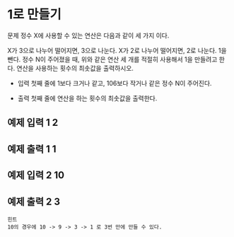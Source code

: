 # 1로 만들기

문제
정수 X에 사용할 수 있는 연산은 다음과 같이 세 가지 이다.

X가 3으로 나누어 떨어지면, 3으로 나눈다.
X가 2로 나누어 떨어지면, 2로 나눈다.
1을 뺀다.
정수 N이 주어졌을 때, 위와 같은 연산 세 개를 적절히 사용해서 1을 만들려고 한다. 연산을 사용하는 횟수의 최솟값을 출력하시오.

- 입력
첫째 줄에 1보다 크거나 같고, 106보다 작거나 같은 정수 N이 주어진다.

- 출력
첫째 줄에 연산을 하는 횟수의 최솟값을 출력한다.



예제 입력 1
2
---
예제 출력 1
1
---
예제 입력 2
10
---
예제 출력 2
3
---

```
힌트
10의 경우에 10 -> 9 -> 3 -> 1 로 3번 만에 만들 수 있다.
```